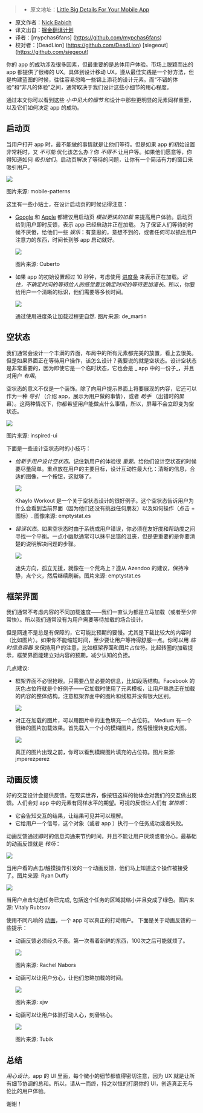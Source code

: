 > * 原文地址：[Little Big Details For Your Mobile App](http://babich.biz/little-big-details-for-your-mobile-app/)
* 原文作者：[Nick Babich](http://babich.biz/author/nick/)
* 译文出自：[掘金翻译计划](https://github.com/xitu/gold-miner)
* 译者：[mypchas6fans] (https://github.com/mypchas6fans)
* 校对者：[DeadLion] (https://github.com/DeadLion) [siegeout] (https://github.com/siegeout)


你的 app 的成功涉及很多因素，但最重要的是总体用户体验。市场上脱颖而出的 app 都提供了很棒的 UX。具体到设计移动 UX，遵从最佳实践是一个好方法，但是构建蓝图的时候，往往容易忽略一些锦上添花的设计元素。而“不错的体验”和“非凡的体验”之间，通常取决于我们设计这些小细节的用心程度。

通过本文你可以看到这些 _小中见大的细节_ 和设计中那些更明显的元素同样重要，以及它们如何决定 app 的成功。

## 启动页

当用户打开 app 时，最不能做的事情就是让他们等待。但是如果 app 的初始设置非常耗时，又 _不可能_ 优化该怎么办？你 _不得不_ 让用户等。如果他们愿意等，你得知道如何 _吸引他们_。启动页解决了等待的问题，让你有一个简洁有力的窗口来吸引用户。

![](http://babich.biz/content/images/2016/08/1-kA8WMVt3-7UxbCYieFoOsg.png)

图片来源: mobile-patterns

这里有一些小贴士，在设计启动页的时候记得注意：

*   [Google](https://developer.android.com/training/articles/perf-anr.html) 和 [Apple](https://developer.apple.com/ios/human-interface-guidelines/graphics/launch-screen/) 都建议用启动页 _模拟更快的加载_ 来提高用户体验。启动页给到用户即时反馈，表示 app 已经启动并正在加载。 为了保证人们等待的时候不厌倦，给他们一些 _娱乐_：有意思的，意想不到的，或者任何可以抓住用户注意力的东西，时间长到够 app 启动就好。

    ![](http://babich.biz/content/images/2016/08/1-88tQ_gtQrWY7LQXUMglNzg.gif)

    图片来源: Cuberto

*   如果 app 的初始设置超过 10 秒钟，考虑使用 [进度条](http://babich.biz/progress-indicators/) 来表示正在加载。_记住，不确定时间的等待给人的感觉要比确定时间的等待更加漫长_。所以，你要给用户一个清晰的标识，他们需要等多长时间。

    ![](http://babich.biz/content/images/2016/08/1-Qq7rzaTpyd2OndF3zgyZtA.png)

    通过使用进度条让加载过程更自然. 图片来源: de_martin

## 空状态

我们通常会设计一个丰满的界面，布局中的所有元素都完美的放置，看上去很美。但是如果界面正在等待用户操作，该怎么设计？我要说的就是空状态。设计空状态是非常重要的，因为即使它是一个临时状态，它也会是 _ app 中的一份子_，并且对用户 _有用_。

空状态的意义不仅是一个装饰。除了向用户提示界面上将要展现的内容，它还可以作为一种 _导引_ （介绍 app，展示为用户做的事情），或者 _助手_ （出错时的屏幕）。这两种情况下，你都希望用户能做点什么事情，所以，屏幕不会立即变为空状态。

![](http://babich.biz/content/images/2016/08/1-W3q0L25iO7HP6ywPYQJ9lQ.png)

图片来源: inspired-ui

下面是一些设计空状态时的小技巧：

*   _给新手用户设计空状态_。记住新用户的体验很 _重要_。给他们设计空状态的时候要尽量简单。重点放在用户的主要目标，设计互动性最大化：清晰的信息，合适的图像，一个按钮，这就够了。

    ![](http://babich.biz/content/images/2016/08/1-Wg23TxJp1IFCSwpiaZ43zw.png)

    Khaylo Workout 是一个关于空状态设计的很好例子。这个空状态告诉用户为什么会看到当前界面（因为他们还没有挑战任何朋友）以及如何操作（点击 + 图标）. 图像来源: emptystat.es

*   _错误状态_。如果空状态时由于系统或用户错误，你必须在友好度和帮助度之间寻找一个平衡。一点小幽默通常可以抹平出错的沮丧，但是更重要的是你要清楚的说明解决问题的步骤。

    ![](http://babich.biz/content/images/2016/08/1-czn24uzZvVIsLRhc2nVYag.png)

    迷失方向，孤立无援，就像在一个荒岛上？遵从 Azendoo 的建议，保持冷静，点个火，然后继续刷新。图片来源: emptystat.es

## 框架界面

我们通常不考虑内容的不同加载速度——我们一直认为都是立马加载（或者至少非常快）。所以我们通常没有为用户需要等待加载的场合设计。

但是网速不是总是有保障的，它可能比预期的要慢。尤其是下载比较大的内容时（比如图片）。如果你不能缩短时间，至少要让用户等待得舒服一点。你可以用 _临时信息容器_ 来保持用户的注意，比如框架界面和图片占位符。比起转圈的加载提示，框架界面能建立对内容的预期，减少认知的负担。

几点建议:

*   框架界面不必很抢眼。只需要凸显必要的信息，比如段落结构。Facebook 的灰色占位符就是个好例子——它加载时使用了元素模板，让用户熟悉正在加载的内容的整体结构。注意框架界面中的图片和线框并没有很大区别。

    ![](http://babich.biz/content/images/2016/08/1-PGXSupBdpfiGeU6zwfBxNw--1-.jpeg)

*   对正在加载的图片，可以用图片中的主色填充一个占位符。 Medium 有一个很棒的图片加载效果。首先载入一个小的模糊图片，然后慢慢转变成大图。

    ![](http://babich.biz/content/images/2016/08/1-jFvvQCNfMH7rs-QG5DprKg.png)

    真正的图片出现之前，你可以看到模糊图片填充的占位符。图片来源: jmperezperez

## 动画反馈

好的交互设计会提供反馈。在现实世界，像按钮这样的物体会对我们的交互做出反馈。人们会对 app 中的元素有同样水平的期望。可视的反馈让人们有 _掌控感_：

*   它会告知交互的结果，让结果可见并可以理解。
*   它给用户一个信号，这个对象（或者 app ）执行一个任务成功或者失败。

动画反馈通过即时的信息沟通来节约时间，并且不能让用户厌烦或者分心。最基础的动画反馈就是 _转场_：

![](http://babich.biz/content/images/2016/08/1-JySxzSIszvxYECYOo0Gxag.gif)

当用户看的点击/触摸操作引发的一个动画反馈，他们马上知道这个操作被接受了。图片来源: Ryan Duffy

![](http://babich.biz/content/images/2016/08/1-VQ66RMfNtTLiCX4jqqhlFQ.gif)

当用户点击勾选任务已完成, 包括这个任务的区域就缩小并且变成了绿色。图片来源: Vitaly Rubtsov

使用不同凡响的 [动画](http://babich.biz/animation-in-mobile-ux-design/)，一个 app 可以真正的打动用户。
下面是关于动画反馈的一些提示：

*   动画反馈必须经久不衰。第一次看着新鲜的东西，100次之后可能就烦了。

    ![](http://babich.biz/content/images/2016/08/1-DCw_ooNYrwRAs_19o_wcsQ.jpeg)

    图片来源: Rachel Nabors

*   动画可以让用户分心，让他们忽略加载的时间。

    ![](http://babich.biz/content/images/2016/08/1-JzEgzgSjJKV7zxWKPdBAjg.gif)

    图片来源: xjw

*   动画可以让用户体验打动人心，刻骨铭心。

    ![](http://babich.biz/content/images/2016/08/1-l2AHcRcm2Knky-IpD0hP4g.gif)

    图片来源: Tubik

## 总结

_用心设计_。app 的 UI 里面，每个微小的细节都值得密切注意，因为 UX 就是让所有细节协调的总和。所以，请从一而终，持之以恒的打磨你的 UI，创造真正无与伦比的用户体验。

谢谢！



